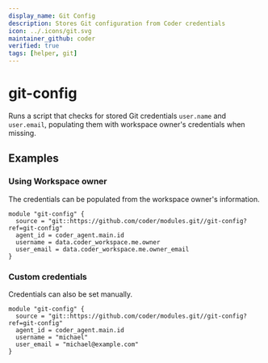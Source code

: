 ```yaml
---
display_name: Git Config
description: Stores Git configuration from Coder credentials
icon: ../.icons/git.svg
maintainer_github: coder
verified: true
tags: [helper, git]
---
```


# git-config

Runs a script that checks for stored Git credentials `user.name` and `user.email`, populating them with workspace owner's credentials when missing. 


## Examples

### Using Workspace owner
The credentials can be populated from the workspace owner's information.

```hcl
module "git-config" {
  source = "git::https://github.com/coder/modules.git//git-config?ref=git-config"
  agent_id = coder_agent.main.id
  username = data.coder_workspace.me.owner
  user_email = data.coder_workspace.me.owner_email
}
```

### Custom credentials
Credentials can also be set manually.

```hcl
module "git-config" {
  source = "git::https://github.com/coder/modules.git//git-config?ref=git-config"
  agent_id = coder_agent.main.id
  username = "michael"
  user_email = "michael@example.com"
}
```

